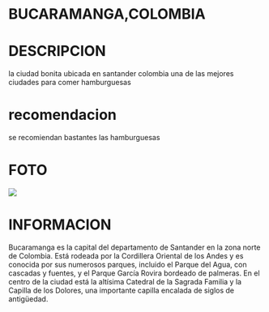 

# BUCARAMANGA,COLOMBIA
# DESCRIPCION
 la ciudad bonita ubicada en santander colombia una de las mejores ciudades para comer hamburguesas
# recomendacion
 se recomiendan bastantes las hamburguesas 
# FOTO
![](https://colombiapais.com/principales-destinos/imagenes/bucaramanga-viaducto-la-novena-abril-2015.jpg)
# INFORMACION 
 Bucaramanga es la capital del departamento de Santander en la zona norte de Colombia. Está rodeada por la Cordillera Oriental de los Andes y es conocida por sus numerosos parques, incluido el Parque del Agua, con cascadas y fuentes, y el Parque García Rovira bordeado de palmeras. En el centro de la ciudad está la altísima Catedral de la Sagrada Familia y la Capilla de los Dolores, una importante capilla encalada de siglos de antigüedad.
